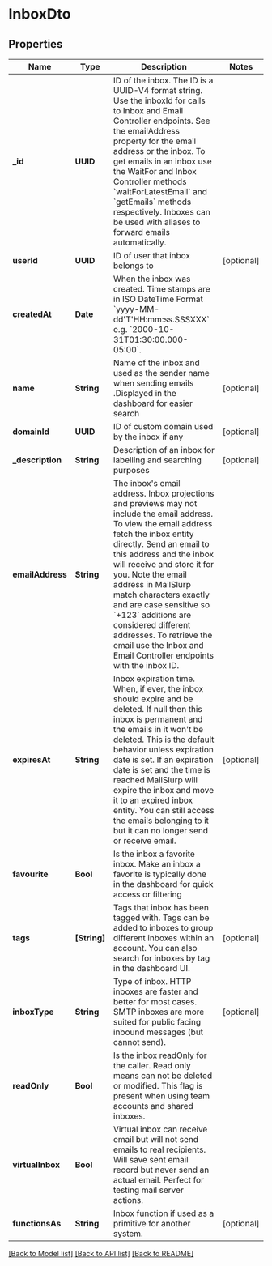 # InboxDto

## Properties
Name | Type | Description | Notes
------------ | ------------- | ------------- | -------------
**_id** | **UUID** | ID of the inbox. The ID is a UUID-V4 format string. Use the inboxId for calls to Inbox and Email Controller endpoints. See the emailAddress property for the email address or the inbox. To get emails in an inbox use the WaitFor and Inbox Controller methods &#x60;waitForLatestEmail&#x60; and &#x60;getEmails&#x60; methods respectively. Inboxes can be used with aliases to forward emails automatically. | 
**userId** | **UUID** | ID of user that inbox belongs to | [optional] 
**createdAt** | **Date** | When the inbox was created. Time stamps are in ISO DateTime Format &#x60;yyyy-MM-dd&#39;T&#39;HH:mm:ss.SSSXXX&#x60; e.g. &#x60;2000-10-31T01:30:00.000-05:00&#x60;. | 
**name** | **String** | Name of the inbox and used as the sender name when sending emails .Displayed in the dashboard for easier search | [optional] 
**domainId** | **UUID** | ID of custom domain used by the inbox if any | [optional] 
**_description** | **String** | Description of an inbox for labelling and searching purposes | [optional] 
**emailAddress** | **String** | The inbox&#39;s email address. Inbox projections and previews may not include the email address. To view the email address fetch the inbox entity directly. Send an email to this address and the inbox will receive and store it for you. Note the email address in MailSlurp match characters exactly and are case sensitive so &#x60;+123&#x60; additions are considered different addresses. To retrieve the email use the Inbox and Email Controller endpoints with the inbox ID. | 
**expiresAt** | **String** | Inbox expiration time. When, if ever, the inbox should expire and be deleted. If null then this inbox is permanent and the emails in it won&#39;t be deleted. This is the default behavior unless expiration date is set. If an expiration date is set and the time is reached MailSlurp will expire the inbox and move it to an expired inbox entity. You can still access the emails belonging to it but it can no longer send or receive email. | [optional] 
**favourite** | **Bool** | Is the inbox a favorite inbox. Make an inbox a favorite is typically done in the dashboard for quick access or filtering | 
**tags** | **[String]** | Tags that inbox has been tagged with. Tags can be added to inboxes to group different inboxes within an account. You can also search for inboxes by tag in the dashboard UI. | [optional] 
**inboxType** | **String** | Type of inbox. HTTP inboxes are faster and better for most cases. SMTP inboxes are more suited for public facing inbound messages (but cannot send). | [optional] 
**readOnly** | **Bool** | Is the inbox readOnly for the caller. Read only means can not be deleted or modified. This flag is present when using team accounts and shared inboxes. | 
**virtualInbox** | **Bool** | Virtual inbox can receive email but will not send emails to real recipients. Will save sent email record but never send an actual email. Perfect for testing mail server actions. | 
**functionsAs** | **String** | Inbox function if used as a primitive for another system. | [optional] 

[[Back to Model list]](../README#documentation-for-models) [[Back to API list]](../README#documentation-for-api-endpoints) [[Back to README]](../README)



